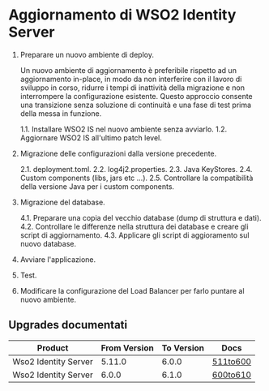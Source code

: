 # Aggiornamento di WSO2 Identity Server

1. Preparare un nuovo ambiente di deploy.

    Un nuovo ambiente di aggiornamento è preferibile rispetto ad un aggiornamento in-place, in modo da non interferire con il lavoro di sviluppo in corso, ridurre i tempi di inattività della migrazione e non interrompere la configurazione esistente. Questo approccio consente una transizione senza soluzione di continuità e una fase di test prima della messa in funzione. 
    
    1.1. Installare WSO2 IS nel nuovo ambiente senza avviarlo.
    1.2. Aggiornare WSO2 IS all'ultimo patch level.

2. Migrazione delle configurazioni dalla versione precedente.

    2.1. deployment.toml.
    2.2. log4j2.properties.
    2.3. Java KeyStores.
    2.4. Custom components (libs, jars etc ...).
    2.5. Controllare la compatibilità della versione Java per i custom components.

4. Migrazione del database.

    4.1. Preparare una copia del vecchio database (dump di struttura e dati).
    4.2. Controllare le differenze nella struttura dei database e creare gli script di aggiornamento.
    4.3. Applicare gli script di aggioramento sul nuovo database.

5. Avviare l'applicazione.

6. Test.

7. Modificare la configurazione del Load Balancer per farlo puntare al nuovo ambiente.

## Upgrades documentati

|Product                |From Version   |To Version |Docs                      |
|-----------------------|---------------|-----------|--------------------------|
|Wso2 Identity Server   |5.11.0         |6.0.0      |[511to600](/is/511to600/) |
|Wso2 Identity Server   |6.0.0          |6.1.0      |[600to610](/is/600to610/) |